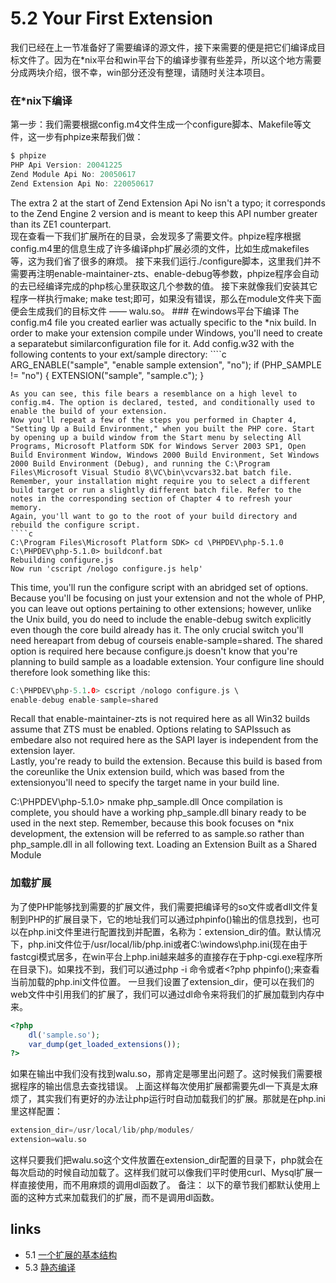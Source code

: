 # 5.2 Your First Extension 

我们已经在上一节准备好了需要编译的源文件，接下来需要的便是把它们编译成目标文件了。因为在*nix平台和win平台下的编译步骤有些差异，所以这个地方需要分成两块介绍，很不幸，win部分还没有整理，请随时关注本项目。
### 在*nix下编译
第一步：我们需要根据config.m4文件生成一个configure脚本、Makefile等文件，这一步有phpize来帮我们做：
````c
$ phpize
PHP Api Version: 20041225
Zend Module Api No: 20050617
Zend Extension Api No: 220050617

````

<div class="tip-common">
	The extra 2 at the start of Zend Extension Api No isn't a typo; it corresponds to the Zend Engine 2 version and is meant to keep this API number greater than its ZE1 counterpart.</div>
现在查看一下我们扩展所在的目录，会发现多了需要文件。phpize程序根据config.m4里的信息生成了许多编译php扩展必须的文件，比如生成makefiles等，这为我们省了很多的麻烦。
接下来我们运行./configure脚本，这里我们并不需要再注明enable-maintainer-zts、enable-debug等参数，phpize程序会自动的去已经编译完成的php核心里获取这几个参数的值。
接下来就像我们安装其它程序一样执行make; make test;即可，如果没有错误，那么在module文件夹下面便会生成我们的目标文件 —— walu.so。
### 在windows平台下编译
The config.m4 file you created earlier was actually specific to the *nix build. In order to make your extension compile under Windows, you'll need to create a separatebut similarconfiguration file for it.
Add config.w32 with the following contents to your ext/sample directory:
````c
ARG_ENABLE("sample", "enable sample extension", "no");
if (PHP_SAMPLE != "no") {
    EXTENSION("sample", "sample.c");
}

````
As you can see, this file bears a resemblance on a high level to config.m4. The option is declared, tested, and conditionally used to enable the build of your extension.
Now you'll repeat a few of the steps you performed in Chapter 4, "Setting Up a Build Environment," when you built the PHP core. Start by opening up a build window from the Start menu by selecting All Programs, Microsoft Platform SDK for Windows Server 2003 SP1, Open Build Environment Window, Windows 2000 Build Environment, Set Windows 2000 Build Environment (Debug), and running the C:\Program Files\Microsoft Visual Studio 8\VC\bin\vcvars32.bat batch file.
Remember, your installation might require you to select a different build target or run a slightly different batch file. Refer to the notes in the corresponding section of Chapter 4 to refresh your memory.
Again, you'll want to go to the root of your build directory and rebuild the configure script.
````c
C:\Program Files\Microsoft Platform SDK> cd \PHPDEV\php-5.1.0
C:\PHPDEV\php-5.1.0> buildconf.bat
Rebuilding configure.js
Now run 'cscript /nologo configure.js help'

````
This time, you'll run the configure script with an abridged set of options. Because you'll be focusing on just your extension and not the whole of PHP, you can leave out options pertaining to other extensions; however, unlike the Unix build, you do need to include the enable-debug switch explicitly even though the core build already has it.
The only crucial switch you'll need hereapart from debug of courseis enable-sample=shared. The shared option is required here because configure.js doesn't know that you're planning to build sample as a loadable extension. Your configure line should therefore look something like this:
````c
C:\PHPDEV\php-5.1.0> cscript /nologo configure.js \
enable-debug enable-sample=shared

````

<div class="tip-common">
Recall that enable-maintainer-zts is not required here as all Win32 builds assume that ZTS must be enabled. Options relating to SAPIssuch as embedare also not required here as the SAPI layer is independent from the extension layer.
</div>
Lastly, you're ready to build the extension. Because this build is based from the coreunlike the Unix extension build, which was based from the extensionyou'll need to specify the target name in your build line.

C:\PHPDEV\php-5.1.0> nmake php_sample.dll
Once compilation is complete, you should have a working php_sample.dll binary ready to be used in the next step. Remember, because this book focuses on *nix development, the extension will be referred to as sample.so rather than php_sample.dll in all following text.
Loading an Extension Built as a Shared Module
### 加载扩展
为了使PHP能够找到需要的扩展文件，我们需要把编译号的so文件或者dll文件复制到PHP的扩展目录下，它的地址我们可以通过phpinfo()输出的信息找到，也可以在php.ini文件里进行配置找到并配置，名称为：extension_dir的值。默认情况下，php.ini文件位于/usr/local/lib/php.ini或者C:\windows\php.ini(现在由于fastcgi模式居多，在win平台上php.ini越来越多的直接存在于php-cgi.exe程序所在目录下)。如果找不到，我们可以通过php -i 命令或者<?php phpinfo();来查看当前加载的php.ini文件位置。
一旦我们设置了extension_dir，便可以在我们的web文件中引用我们的扩展了，我们可以通过dl命令来将我们的扩展加载到内存中来。
````php
<?php
    dl('sample.so');
    var_dump(get_loaded_extensions());
?>

````

如果在输出中我们没有找到walu.so，那肯定是哪里出问题了。这时候我们需要根据程序的输出信息去查找错误。
上面这样每次使用扩展都需要先dl一下真是太麻烦了，其实我们有更好的办法让php运行时自动加载我们的扩展。那就是在php.ini里这样配置：
````c
extension_dir=/usr/local/lib/php/modules/
extension=walu.so

````
这样只要我们把walu.so这个文件放置在extension_dir配置的目录下，php就会在每次启动的时候自动加载了。这样我们就可以像我们平时使用curl、Mysql扩展一样直接使用，而不用麻烦的调用dl函数了。
备注：
	以下的章节我们都默认使用上面的这种方式来加载我们的扩展，而不是调用dl函数。


## links
   * 5.1 [一个扩展的基本结构](<5.1.md>)
   * 5.3 [静态编译](<5.3.md>)

